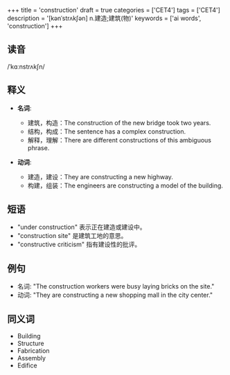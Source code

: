 +++
title = 'construction'
draft = true
categories = ['CET4']
tags = ['CET4']
description = '[kənˈstrʌk∫ən] n.建造;建筑(物)'
keywords = ['ai words', 'construction']
+++

## 读音
/ˈkɑːnstrʌkʃn/

## 释义
- **名词**:
  - 建筑，构造：The construction of the new bridge took two years.
  - 结构，构成：The sentence has a complex construction.
  - 解释，理解：There are different constructions of this ambiguous phrase.

- **动词**:
  - 建造，建设：They are constructing a new highway.
  - 构建，组装：The engineers are constructing a model of the building.

## 短语
- "under construction" 表示正在建造或建设中。
- "construction site" 是建筑工地的意思。
- "constructive criticism" 指有建设性的批评。

## 例句
- 名词: "The construction workers were busy laying bricks on the site."
- 动词: "They are constructing a new shopping mall in the city center."

## 同义词
- Building
- Structure
- Fabrication
- Assembly
- Edifice
